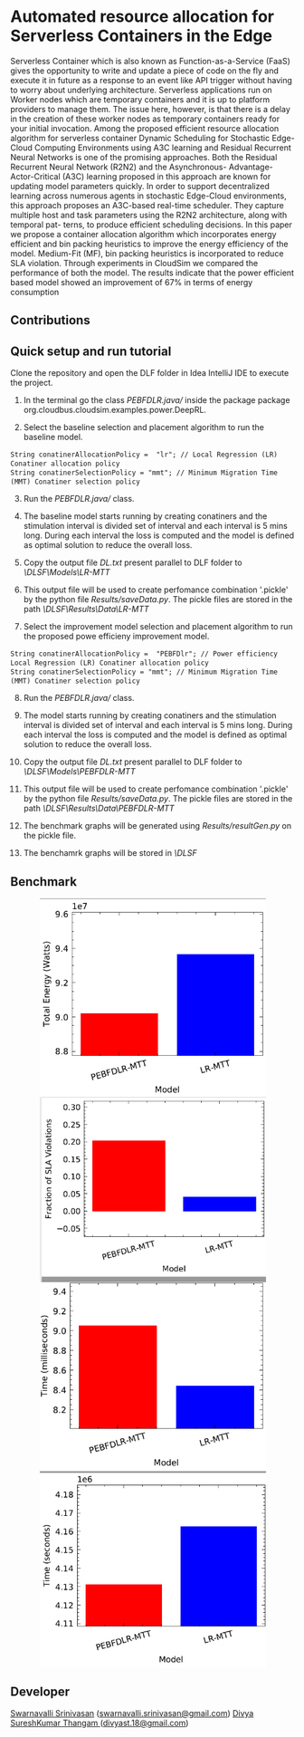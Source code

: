 #  Automated resource allocation for Serverless Containers in the Edge
Serverless Container which is also known as Function-as-a-Service (FaaS) gives the opportunity to write and update a piece of code on the fly and execute it in future as a response to an event like API trigger without having to worry about underlying architecture. Serverless applications run on Worker nodes which are temporary containers and it is up to platform providers to manage them. The issue here, however, is that there is a delay in the creation of these worker nodes as temporary containers ready for your initial invocation. Among the proposed efficient resource allocation algorithm for serverless container Dynamic Scheduling for Stochastic Edge-Cloud Computing Environments using A3C  learning and Residual Recurrent Neural Networks is one of  the  promising  approaches. Both the Residual Recurrent Neural Network (R2N2) and the Asynchronous- Advantage-Actor-Critical (A3C) learning proposed in  this  approach  are  known for updating model parameters quickly. In order to support decentralized learning across numerous agents in stochastic Edge-Cloud environments, this approach proposes an A3C-based real-time scheduler. They capture multiple  host and task parameters using the R2N2 architecture, along with temporal pat- terns, to produce efficient scheduling decisions. In this paper we propose a container allocation algorithm which incorporates energy efficient and bin packing heuristics to improve the energy efficiency of the model. Medium-Fit (MF), bin packing heuristics is incorporated to reduce SLA violation. Through experiments in CloudSim we compared the performance of both the model. The results indicate that the power efficient based model showed an improvement of 67% in terms of energy consumption
## Contributions



## Quick setup and run tutorial
Clone the repository and open the DLF folder in Idea IntelliJ IDE to execute the project.
1. In the terminal go the class *PEBFDLR.java/* inside the package package org.cloudbus.cloudsim.examples.power.DeepRL.

2. Select the baseline selection and placement algorithm to run the baseline model.
```
String conatinerAllocationPolicy =  "lr"; // Local Regression (LR) Conatiner allocation policy
String conatinerSelectionPolicy = "mmt"; // Minimum Migration Time (MMT) Conatiner selection policy
```
3. Run the *PEBFDLR.java/* class.

4. The baseline model starts running by creating conatiners and the stimulation interval is divided set of interval and each interval is 5 mins long. During each interval the loss is computed and the model is defined as optimal solution to reduce the overall loss.

5. Copy the output file *DL.txt* present parallel to DLF folder to *\DLSF\Models\LR-MTT* 

6. This output file will be used to create perfomance combination '.pickle' by the python file *Results/saveData.py*. The pickle files are stored in the path *\DLSF\Results\Data\LR-MTT*

7. Select the improvement model selection and placement algorithm to run the proposed powe efficieny improvement model.
```
String conatinerAllocationPolicy =  "PEBFDlr"; // Power efficiency Local Regression (LR) Conatiner allocation policy
String conatinerSelectionPolicy = "mmt"; // Minimum Migration Time (MMT) Conatiner selection policy
```
8. Run the *PEBFDLR.java/* class.

9. The model starts running by creating conatiners and the stimulation interval is divided set of interval and each interval is 5 mins long. During each interval the loss is computed and the model is defined as optimal solution to reduce the overall loss.

10. Copy the output file *DL.txt* present parallel to DLF folder to *\DLSF\Models\PEBFDLR-MTT* 

11. This output file will be used to create perfomance combination '.pickle' by the python file *Results/saveData.py*. The pickle files are stored in the path *\DLSF\Results\Data\PEBFDLR-MTT*

12. The benchmark graphs will be generated using *Results/resultGen.py* on the pickle file. 

13. The benchamrk graphs will be stored in *\DLSF*

## Benchmark
<div align="center">
<img src="https://github.com/Swarnavalli-Srinivasan/Efficient_Resource_Allocation_Serverless_Container/blob/main/DLSF/Results/Toatl_energy_consumed.png" width="400" align="middle">
</div>

<div align="center">
<img src="https://github.com/Swarnavalli-Srinivasan/Efficient_Resource_Allocation_Serverless_Container/blob/main/DLSF/Results/No_of_SLA_Violation.png" width="400" align="middle">
</div>

<div align="center">
<img src="https://github.com/Swarnavalli-Srinivasan/Efficient_Resource_Allocation_Serverless_Container/blob/main/DLSF/Results/Response_time.png" width="400" align="middle">
</div>

<div align="center">
<img src="https://github.com/Swarnavalli-Srinivasan/Efficient_Resource_Allocation_Serverless_Container/blob/main/DLSF/Results/Average_time_to_complete_a_task.png" width="400" align="middle">
</div>

## Developer

[Swarnavalli Srinivasan](https://www.github.com/Swarnavalli-Srinivasan) (swarnavalli.srinivasan@gmail.com)
[Divya SureshKumar Thangam ](https://www.github.com/DivyaSureshkumarthangam) (divyast.18@gmail.com)



